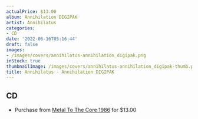```yaml
---
actualPrice: $13.00
album: Annihilation DIGIPAK
artist: Annihilatus
categories:
- CD
date: '2022-06-16T05:16:44'
draft: false
images:
- /images/covers/annihilatus-annihilation_digipak.png
inStock: true
thumbnailImage: /images/covers/annihilatus-annihilation_digipak-thumb.png
title: Annihilatus - Annihilation DIGIPAK
---
```


## CD
* Purchase from [Metal To The Core 1986](https://metaltothecore1986.com/shop/annihilatus-annihilation-digipak-cd/) for $13.00
